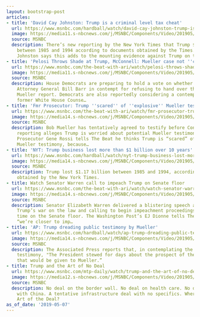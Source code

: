 ```yaml
---
layout: bootstrap-post
articles:
- title: 'David Cay Johnston: Trump is a criminal level tax cheat'
  url: https://www.msnbc.com/hardball/watch/david-cay-johnston-trump-is-a-criminal-level-tax-cheat-59139141969
  image: https://media11.s-nbcnews.com/j/MSNBC/Components/Video/201905/n_hardball_cay_190507_1920x1080.nbcnews-fp-1200-630.jpg
  source: MSNBC
  description: There’s new reporting by the New York Times that Trump $1.17 billion
    between 1985 and 1994 according to documents obtained by the Times. David Cay
    Johnston says this adds to the mounting evidence against Trump on tax fraud.
- title: 'Pelosi Throws Shade at Trump, McConnell: Mueller case not ''closed'''
  url: https://www.msnbc.com/the-beat-with-ari/watch/pelosi-throws-shade-at-trump-mcconnell-mueller-case-not-closed-59138117902
  image: https://media11.s-nbcnews.com/j/MSNBC/Components/Video/201905/image_55.nbcnews-fp-1200-630.jpg
  source: MSNBC
  description: House Democrats are preparing to hold a vote on whether to hold Trump
    Attorney General Bill Barr in contempt for refusing to hand over the full, unredacted
    Mueller report. Democrats are also reportedly considering a contempt vote for
    former White House Counse…
- title: 'Fmr Prosecutor: Trump ''scared'' of ''explosive'' Mueller testimony'
  url: https://www.msnbc.com/the-beat-with-ari/watch/fmr-prosecutor-trump-scared-of-explosive-mueller-testimony-59139141682
  image: https://media14.s-nbcnews.com/j/MSNBC/Components/Video/201905/n_ari_rossi_190507_1920x1080.nbcnews-fp-1200-630.jpg
  source: MSNBC
  description: Bob Mueller has tentatively agreed to testify before Congress, as new
    reporting alleges Trump is worried about potential Mueller testimony. Former Federal
    Prosecutor Gene Rossi tells The Beat he thinks Trump is “scared” of potential
    Mueller testimony, because…
- title: 'NYT: Trump business lost more than $1 billion over 10 years'
  url: https://www.msnbc.com/hardball/watch/nyt-trump-business-lost-more-than-1-billion-over-10-years-59138117708
  image: https://media14.s-nbcnews.com/j/MSNBC/Components/Video/201905/n_hardball_kildee_190507_1920x1080.nbcnews-fp-1200-630.jpg
  source: MSNBC
  description: Trump lost $1.17 billion between 1985 and 1994, according to tax documents
    obtained by the New York Times.
- title: Watch Senator Warren call to impeach Trump on Senate floor
  url: https://www.msnbc.com/the-beat-with-ari/watch/watch-senator-warren-call-to-impeach-trump-on-senate-floor-59137093744
  image: https://media14.s-nbcnews.com/j/MSNBC/Components/Video/201905/n_ari_warren_190507_1920x1080.nbcnews-fp-1200-630.jpg
  source: MSNBC
  description: Senator Elizabeth Warren delivered a blistering speech attacking Donald
    Trump’s war on the law and calling to begin impeachment proceedings for the first
    time on the Senate floor. The Washington Post’s EJ Dionne tells The Beat he believes
    “we’re closer to imp…
- title: 'AP: Trump dreading public testimony by Mueller'
  url: https://www.msnbc.com/hardball/watch/ap-trump-dreading-public-testimony-by-mueller-59139141522
  image: https://media14.s-nbcnews.com/j/MSNBC/Components/Video/201905/n_hardball_rucker_190507_1920x1080.nbcnews-fp-1200-630.jpg
  source: MSNBC
  description: The Associated Press reports that, in contemplating the Special Counsel's
    testimony, "The President stewed for days about the prospect of the media coverage
    that would be given to Mueller.”
- title: Trump and the Art of No Deal
  url: https://www.msnbc.com/mtp-daily/watch/trump-and-the-art-of-no-deal-59127365876
  image: https://media12.s-nbcnews.com/j/MSNBC/Components/Video/201905/n_mtpd_clip_artofnodeal_190507_1920x1080.nbcnews-fp-1200-630.jpg
  source: MSNBC
  description: No deal on the border wall. No deal on health care. No deal on trade
    with China. A tentative infrastructure deal with no specifics. Where's Trump's
    Art of the Deal?
as_of_date: '2019-05-07'
---
```


